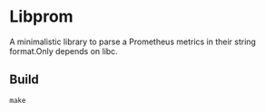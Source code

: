 # Libprom

A minimalistic library to parse a Prometheus metrics in their string format.Only depends on libc.


## Build

`make`


